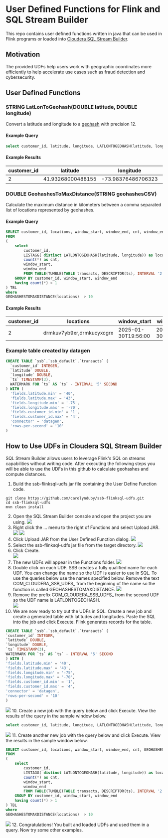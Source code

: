 # User Defined Functions for Flink and SQL Stream Builder
This repo contains user defined functions written in java that can be 
used in Flink programs or loaded into [Cloudera SQL Stream Builder](https://docs.cloudera.com/csa/latest/ssb-overview/topics/csa-ssb-key-features.html).
## Motivation
The provided UDFs help users work with geographic coordinates more efficiently to help 
accelerate use cases such as fraud detection and cybersecurity.  
## User Defined Functions
### STRING LatLonToGeohash(DOUBLE latitude, DOUBLE longitude)
Convert a latitude and longitude to a [geohash](https://en.wikipedia.org/wiki/Geohash) with precision 12.
#### Example Query
```sql
select customer_id, latitude, longitude, LATLONTOGEOHASH(latitude, longitude) as geohash from transacts
```
#### Example Results
| customer_id | latitude | longitude | geohash |
|------------|---------|----------|---------|
| 2         | 41.93268000488155       |-73.98376486706323|dr7qs3wet64e|

### DOUBLE GeohashesToMaxDistance(STRING geohashesCSV)
Calculate the maximum distance in kilometers between a comma separated list of locations represented by geohashes.
#### Example Query
```sql
SELECT customer_id, locations, window_start, window_end, cnt, window_end, GEOHASHESTOMAXDISTANCE(locations) as distance_between
FROM
(
    select 
        customer_id, 
        LISTAGG( distinct LATLONTOGEOHASH(latitude, longitude)) as locations, 
        count(*) as cnt,
        window_start, 
        window_end 
        FROM TABLE(TUMBLE(TABLE transacts, DESCRIPTOR(ts), INTERVAL '2' MINUTES))
    GROUP BY customer_id, window_start, window_end
    having count(*) > 1
) TBL
where
GEOHASHESTOMAXDISTANCE(locations)  > 10
```
#### Example Results
| customer_id | locations         | window_start       | window_end | cnt | distance_between|
|------------|-------------------|--------------------|--------------|----|----- |
| 2         | drmkuv7yb9xr,drmkucyxcgrx | 2025-01-30T19:56:00 | 2025-01-30T19:56:00 | 2  | 2.1415052192710236|



### Example table created by datagen
```sql
CREATE TABLE `ssb`.`ssb_default`.`transacts` (
  `customer_id` INTEGER,
  `latitude` DOUBLE,
  `longitude` DOUBLE,
  `ts` TIMESTAMP(3),
  WATERMARK FOR `ts` AS `ts` - INTERVAL '5' SECOND
) WITH (
  'fields.latitude.min' = '40',
  'fields.latitude.max' = '43',
  'fields.longitude.min' = '-75',
  'fields.longitude.max' = '-70',
  'fields.customer_id.min' = '1',
  'fields.customer_id.max' = '4',
  'connector' = 'datagen',
  'rows-per-second' = '10'
)
```
## How to Use UDFs in Cloudera SQL Stream Builder
SQL Stream Builder allows users to leverage Flink's SQL on streams capabilities without writing code. 
After executing the following steps you will be able to use the UDFs in this github to 
calculate geohashes and compute distances.  
1. Build the ssb-flinksql-udfs.jar file containing the User Define Function code.
```shell
git clone https://github.com/carolynduby/ssb-flinksql-udfs.git
cd ssb-flinksql-udfs
mvn clean install
```
2. Open the SQL Stream Builder console and open the project you are using.
![](./images/01_open_ssb_project.png)
3. Right click the ... menu to the right of Functions and select Upload JAR.
![](./images/02_select_function_menu.png)
![](./images/03_upload_jar_menu.png)
4. Click Upload JAR from the User Defined Function dialog. 
![](./images/04_upload_jar_form.png)
5. Select the ssb-flinksql-udfs jar file from the target directory.
![](./images/05_file_selection_dialog.png)
6. Click Create.  
![](./images/06_create_udf_dialog.png)
7. The new UDFs will appear in the Functions folder.
![](./images/07_new_udfs_shown_in_functions.png)
8. Double click on each UDF.  SSB creates a fully qualified name for each UDF.  You can change the name so the UDF is easier to use in SQL. To use the queries below use the names specified below.
Remove the text COM_CLOUDERA_SSB_UDFS_ from the beginning of the name so the function is called GEOHASHESTOMAXDISTANCE.
![](./images/08_rename_1.png) 
9. Remove the prefix COM_CLOUDERA_SSB_UDFS_ from the second UDF so the UDF name is LATLONTOGEOHASH.   
![](./images/09_rename_2.png)
9. We are now ready to try out the UDFs in SQL.  Create a new job and create a generated table with latitudes and longitudes.  Paste the SQL into the job and click Execute.  Flink generates records for the table.
```sql
CREATE TABLE `ssb`.`ssb_default`.`transacts` (
`customer_id` INTEGER,
`latitude` DOUBLE,
`longitude` DOUBLE,
`ts` TIMESTAMP(3),
WATERMARK FOR `ts` AS `ts` - INTERVAL '5' SECOND
) WITH (
'fields.latitude.min' = '40',
'fields.latitude.max' = '43',
'fields.longitude.min' = '-75',
'fields.longitude.max' = '-70',
'fields.customer_id.min' = '1',
'fields.customer_id.max' = '4',
'connector' = 'datagen',
'rows-per-second' = '10'
)
```
![](./images/10_create_datagen_table.png)
10. Create a new job with the query below and click Execute.  View the results of the query in the sample window below.
```sql
select customer_id, latitude, longitude, LATLONTOGEOHASH(latitude, longitude) as geohash from transacts
```
![](./images/11_use_geohash_udf.png)
11. Create another new job with the query below and click Execute.   View the results in the sample window below.
```sql
SELECT customer_id, locations, window_start, window_end, cnt, GEOHASHESTOMAXDISTANCE(locations) as distance_between
FROM
(
    select 
        customer_id, 
        LISTAGG( distinct LATLONTOGEOHASH(latitude, longitude)) as locations, 
        count(*) as cnt,
        window_start, 
        window_end 
        FROM TABLE(TUMBLE(TABLE transacts, DESCRIPTOR(ts), INTERVAL '2' MINUTES))
    GROUP BY customer_id, window_start, window_end
    having count(*) > 1
) TBL
where
GEOHASHESTOMAXDISTANCE(locations)  > 10
```
![](./images/12_use_geohash_distance_udf.png)
12.  Congratulations!  You built and loaded UDFs and used them in a query.  Now try some other examples.

